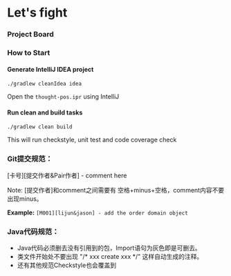 # Let's fight

### Project Board

### How to Start

#### Generate IntelliJ IDEA project
`./gradlew cleanIdea idea`

Open the `thought-pos.ipr` using IntelliJ

#### Run clean and build tasks
`./gradlew clean build`

This will run checkstyle, unit test and code coverage check

### Git提交规范：

[卡号][提交作者&Pair作者] - comment here

Note: [提交作者]和comment之间需要有 空格+minus+空格，comment内容不要出现minus。

**Example:** `[M001][lijun&jason] - add the order domain object`


### Java代码规范：

- Java代码必须删去没有引用到的包，Import语句为灰色即是可删去。
- 类文件开始处不要出现 "/* xxx create xxx */" 这样自动生成的注释。
- 还有其他规范Checkstyle也会覆盖到
